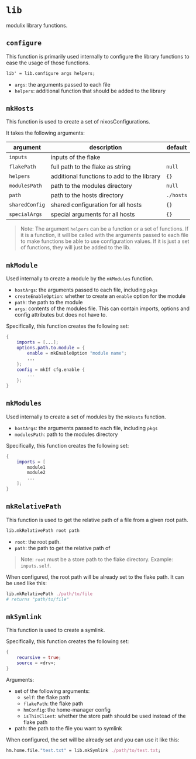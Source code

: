 # `lib`

modulix library functions.

## `configure`

This function is primarily used internally to configure the library functions to ease the usage of those functions.

```nix
lib' = lib.configure args helpers;
```

- `args`: the arguments passed to each file
- `helpers`: additional function that should be added to the library

## `mkHosts`

This function is used to create a set of nixosConfigurations.

It takes the following arguments:

| argument       | description                                | default   |
| -------------- | ------------------------------------------ | --------- |
| `inputs`       | inputs of the flake                        |           |
| `flakePath`    | full path to the flake as string           | `null`    |
| `helpers`      | additional functions to add to the library | `{}`      |
| `modulesPath`  | path to the modules directory              | `null`    |
| `path`         | path to the hosts directory                | `./hosts` |
| `sharedConfig` | shared configuration for all hosts         | `{}`      |
| `specialArgs`  | special arguments for all hosts            | `{}`      |

> Note: The argument `helpers` can be a function or a set of functions. If it is a function, it will be called with the arguments passed to each file to make functions be able to use configuration values. If it is just a set of functions, they will just be added to the lib.

## `mkModule`

Used internally to create a module by the `mkModules` function.

- `hostArgs`: the arguments passed to each file, including `pkgs`
- `createEnableOption`: whether to create an `enable` option for the module
- `path`: the path to the module
- `args`: contents of the modules file. This can contain imports, options and config attributes but does not have to.

Specifically, this function creates the following set:

```nix
{
    imports = [...];
    options.path.to.module = {
        enable = mkEnableOption "module name";
        ...
    };
    config = mkIf cfg.enable {
        ...
    };
}
```

## `mkModules`

Used internally to create a set of modules by the `mkHosts` function.

- `hostArgs`: the arguments passed to each file, including `pkgs`
- `modulesPath`: path to the modules directory

Specifically, this function creates the following set:

```nix
{
    imports = [
        module1
        module2
        ...
    ];
}
```

## `mkRelativePath`

This function is used to get the relative path of a file from a given root path.

```nix
lib.mkRelativePath root path
```

- `root`: the root path.
- `path`: the path to get the relative path of

> Note: `root` must be a store path to the flake directory. Example: `inputs.self`.

When configured, the root path will be already set to the flake path. It can be used like this:

```nix
lib.mkRelativePath ./path/to/file
# returns "path/to/file"
```

## `mkSymlink`

This function is used to create a symlink.

Specifically, this function creates the following set:

```nix
{
    recursive = true;
    source = <drv>;
}
```

Arguments:

- set of the following arguments:
  - `self`: the flake path
  - `flakePath`: the flake path
  - `hmConfig`: the home-manager config
  - `isThinClient`: whether the store path should be used instead of the flake path
- path: the path to the file you want to symlink

When configured, the set will be already set and you can use it like this:

```nix
hm.home.file."test.txt" = lib.mkSymlink ./path/to/test.txt;
```
